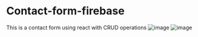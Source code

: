 # Contact-form-firebase
This is a contact form using react with CRUD operations
![image](https://github.com/Vid2503/Contact-form-firebase/assets/144225559/0b2f4ae8-5f57-4d80-9baa-cd2a08bb51cf)
![image](https://github.com/Vid2503/Contact-form-firebase/assets/144225559/c04ddecd-e149-4bf6-9332-881f7abae62a)

